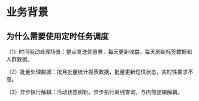 # 业务背景
## 为什么需要使用定时任务调度
（1）时间驱动处理场景：整点发送优惠券，每天更新收益，每天刷新标签数据和人群数据。

（2）批量处理数据：按月批量统计报表数据，批量更新短信状态，实时性要求不高。

（3）异步执行解耦：活动状态刷新，异步执行离线查询，与内部逻辑解耦。
